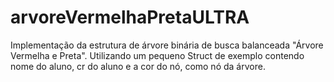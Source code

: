 # arvoreVermelhaPretaULTRA
Implementação da estrutura de árvore binária de busca balanceada "Árvore Vermelha e Preta". 
Utilizando um pequeno Struct de exemplo contendo nome do aluno, cr do aluno e a cor do nó, como nó da árvore.
